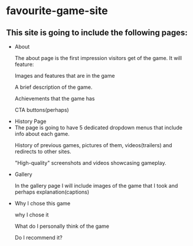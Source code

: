 # favourite-game-site

<h2>This site is going to include the following pages:</h2>
<ul>
<li>About</li>

<p>The about page is the first impression visitors get of the game. It will feature:</p>
<p>Images and features that are in the game</p>
<p>A brief description of the game.</p>
<p>Achievements that the game has</p>
<p>CTA buttons(perhaps)</p>

<li>History Page</li>
<li>The page is going to have 5 dedicated dropdown menus that include info about each game.</li>
<p>History of previous games, pictures of them, videos(trailers) and redirects to other sites.</p>
<p>"High-quality" screenshots and videos showcasing gameplay.</p>

<li>Gallery</li>
<p>In the gallery page I will include images of the game that I took and perhaps explanation(captions)</p>

<li>Why I chose this game</li>

<p>why I chose it</p>
<p>What do I personally think of the game</p>
<p>Do I recommend it?</p>

</ul>


